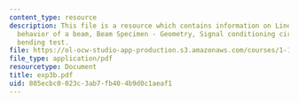 ```yaml
---
content_type: resource
description: This file is a resource which contains information on Linear elastic
  behavior of a beam, Beam Specimen - Geometry, Signal conditioning circuit and The
  bending test.
file: https://ol-ocw-studio-app-production.s3.amazonaws.com/courses/1-101-introduction-to-civil-and-environmental-engineering-design-i-fall-2006/805ecbc0023c3ab7fb404b9d0c1aeaf1_exp3b.pdf
file_type: application/pdf
resourcetype: Document
title: exp3b.pdf
uid: 805ecbc0-023c-3ab7-fb40-4b9d0c1aeaf1
---
```

